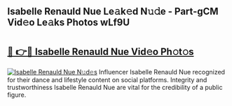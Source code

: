 ## Isabelle Renauld Nue Le𝚊k𝚎d N𝚞𝚍e - Part-gCM Vid𝚎o Le𝚊ks Photos wLf9U

# <h2><a href="http://fb5oei.evod.top/?m=Isabelle+Renauld+Nue">🔗 👉🔴 Isabelle Renauld Nue Vid𝚎o Ph𝚘t𝚘s</a></h2>

[![Isabelle Renauld Nue N𝚞d𝚎s](https://i.imgur.com/8V9OHl7.gif)](http://fb5oei.evod.top/?m=Isabelle+Renauld+Nue)
Influencer Isabelle Renauld Nue recognized for their dance and lifestyle content on social platforms. Integrity and trustworthiness Isabelle Renauld Nue are vital for the credibility of a public figure. 
